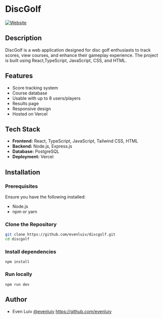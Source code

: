 # DiscGolf

[![Website](https://evenluiv-discgolf.vercel.app/)](https://evenluiv-discgolf.vercel.app/)

## Description
DiscGolf is a web application designed for disc golf enthusiasts to track scores, view courses, and enhance their gameplay experience. The project is built using React,TypeScript, JavaScript, CSS, and HTML.

## Features
- Score tracking system
- Course database
- Usable with up to 8 users/players
- Results page
- Responsive design
- Hosted on Vercel

## Tech Stack
- **Frontend:** React, TypeScript, JavaScript, Tailwind CSS, HTML
- **Backend:** Node.js, Express.js
- **Database:** PostgreSQL
- **Deployment:** Vercel

## Installation

### Prerequisites
Ensure you have the following installed:
- Node.js
- npm or yarn

### Clone the Repository
```sh
git clone https://github.com/evenluiv/discgolf.git
cd discgolf
```

### Install dependencies
```
npm install
```

### Run locally
```
npm run dev
```

## Author

- Even Luiv [@evenluiv](https://github.com/evenluiv) https://github.com/evenluiv